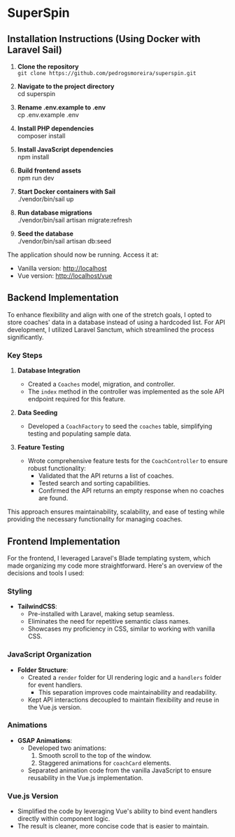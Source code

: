 # SuperSpin

## Installation Instructions (Using Docker with Laravel Sail)

1. **Clone the repository**  
   `git clone https://github.com/pedrogsmoreira/superspin.git`

2. **Navigate to the project directory**  
   cd superspin

3. **Rename .env.example to .env**  
   cp .env.example .env

4. **Install PHP dependencies**  
   composer install

5. **Install JavaScript dependencies**  
   npm install

6. **Build frontend assets**  
   npm run dev

7. **Start Docker containers with Sail**  
   ./vendor/bin/sail up

8. **Run database migrations**  
   ./vendor/bin/sail artisan migrate:refresh

9. **Seed the database**  
   ./vendor/bin/sail artisan db:seed

The application should now be running. Access it at:

- Vanilla version: [http://localhost](http://localhost)
- Vue version: [http://localhost/vue](http://localhost/vue)

## Backend Implementation

To enhance flexibility and align with one of the stretch goals, I opted to store coaches' data in a database instead of using a hardcoded list. For API development, I utilized Laravel Sanctum, which streamlined the process significantly.

### Key Steps

1. **Database Integration**

    - Created a `Coaches` model, migration, and controller.
    - The `index` method in the controller was implemented as the sole API endpoint required for this feature.

2. **Data Seeding**

    - Developed a `CoachFactory` to seed the `coaches` table, simplifying testing and populating sample data.

3. **Feature Testing**
    - Wrote comprehensive feature tests for the `CoachController` to ensure robust functionality:
        - Validated that the API returns a list of coaches.
        - Tested search and sorting capabilities.
        - Confirmed the API returns an empty response when no coaches are found.

This approach ensures maintainability, scalability, and ease of testing while providing the necessary functionality for managing coaches.

## Frontend Implementation

For the frontend, I leveraged Laravel's Blade templating system, which made organizing my code more straightforward. Here's an overview of the decisions and tools I used:

### Styling

- **TailwindCSS**:
    - Pre-installed with Laravel, making setup seamless.
    - Eliminates the need for repetitive semantic class names.
    - Showcases my proficiency in CSS, similar to working with vanilla CSS.

### JavaScript Organization

- **Folder Structure**:
    - Created a `render` folder for UI rendering logic and a `handlers` folder for event handlers.
        - This separation improves code maintainability and readability.
    - Kept API interactions decoupled to maintain flexibility and reuse in the Vue.js version.

### Animations

- **GSAP Animations**:
    - Developed two animations:
        1. Smooth scroll to the top of the window.
        2. Staggered animations for `coachCard` elements.
    - Separated animation code from the vanilla JavaScript to ensure reusability in the Vue.js implementation.

### Vue.js Version

- Simplified the code by leveraging Vue's ability to bind event handlers directly within component logic.
- The result is cleaner, more concise code that is easier to maintain.
